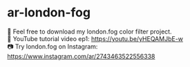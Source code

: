 # ar-london-fog
🖤 Feel free to download my london.fog color filter project.
<br>🎵 YouTube tutorial video ep1: https://youtu.be/yHEQAMJbE-w
<br>📷 Try london.fog on Instagram: https://www.instagram.com/ar/2743463522556338
